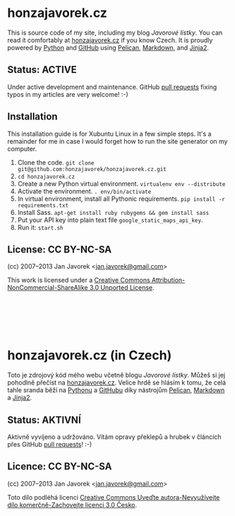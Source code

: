 # honzajavorek.cz

This is source code of my site, including my blog _Javorové lístky_. You can read it
comfortably at [honzajavorek.cz][site] if you know Czech. It is
proudly powered by [Python][python] and [GitHub][github] using [Pelican][pelican], [Markdown][markdown],
and [Jinja2][jinja].

## Status: ACTIVE

Under active development and maintenance. GitHub [pull requests][pull_requests] fixing typos in my articles are very welcome! :-)

## Installation

This installation guide is for Xubuntu Linux in a few simple steps. It's a remainder for me in case I would forget how to run the site generator on my computer.

1. Clone the code. `git clone git@github.com:honzajavorek/honzajavorek.cz.git`
2. `cd honzajavorek.cz`
3. Create a new Python virtual environment. `virtualenv env --distribute`
4. Activate the environment. `. env/bin/activate`
5. In virtual environment, install all Pythonic requirements. `pip install -r requirements.txt`
6. Install Sass. `apt-get install ruby rubygems && gem install sass`
7. Put your API key into plain text file `google_static_maps_api_key`.
8. Run it: `start.sh`

## License: CC BY-NC-SA

(cc) 2007–2013 Jan Javorek &lt;<a
href="mailto:jan.javorek&#64;gmail.com">jan.javorek&#64;gmail.com</a>&gt;

This work is licensed under a [Creative Commons Attribution-NonCommercial-ShareAlike 3.0 Unported License](https://creativecommons.org/licenses/by-nc-sa/3.0/).

&nbsp;
----
&nbsp;

# honzajavorek.cz (in Czech)

Toto je zdrojový kód mého webu včetně blogu _Javorové lístky_. Můžeš si jej pohodlně
přečíst na [honzajavorek.cz][site]. Velice hrdě se hlásím k tomu, že celá
tahle sranda běží na [Pythonu][python] a [GitHubu][github] díky nástrojům [Pelican][pelican],
[Markdown][markdown] a [Jinja2][jinja].

## Status: AKTIVNÍ

Aktivně vyvíjeno a udržováno. Vítám opravy překlepů a hrubek v článcích přes GitHub [pull requests][pull_requests]! :-)

## Licence: CC BY-NC-SA

(cc) 2007–2013 Jan Javorek &lt;<a
href="mailto:jan.javorek&#64;gmail.com">jan.javorek&#64;gmail.com</a>&gt;

Toto dílo podléhá licenci [Creative Commons Uveďte autora-Nevyužívejte dílo komerčně-Zachovejte licenci 3.0 Česko](https://creativecommons.org/licenses/by-nc-sa/3.0/cz/).


[python]: http://www.python.org
[github]: http://pages.github.com/
[site]: http://www.honzajavorek.cz
[pelican]: https://github.com/ametaireau/pelican
[markdown]: http://daringfireball.net/projects/markdown/
[jinja]: http://jinja.pocoo.org/
[pull_requests]: http://help.github.com/send-pull-requests/
